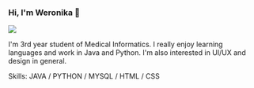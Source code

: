 ### Hi, I'm Weronika 👋
![](https://arturssmirnovs.github.io/github-profile-readme-generator/images/banner.png)

I'm 3rd year student of Medical Informatics. I really enjoy learning languages and work in Java and Python. I'm also interested in UI/UX and design in general.

Skills: JAVA / PYTHON / MYSQL / HTML / CSS
